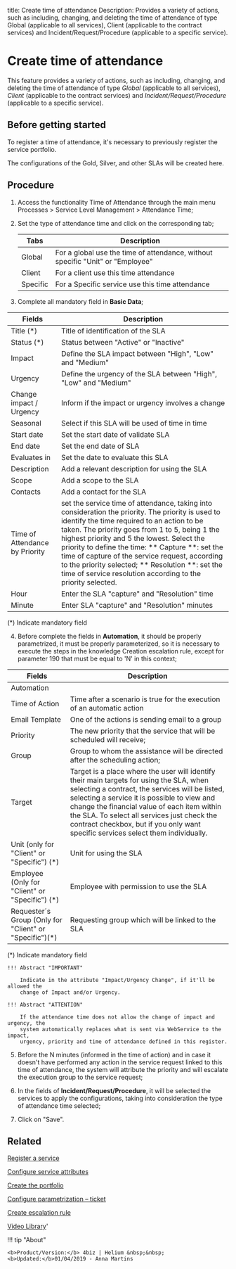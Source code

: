 title: Create time of attendance
Description: Provides a variety of actions, such as including, changing, and deleting the time of attendance of type Global (applicable to all services), Client (applicable to the contract services) and Incident/Request/Procedure (applicable to a specific service).
# Create time of attendance

This feature provides a variety of actions, such as including, changing, and 
deleting the time of attendance of type *Global* (applicable to all services), 
*Client* (applicable to the contract services) and *Incident/Request/Procedure* 
(applicable to a specific service).

Before getting started
--------------------------

To register a time of attendance, it's necessary to previously register the
service portfolio.

The configurations of the Gold, Silver, and other SLAs will be created here.

Procedure
-------------

1.  Access the functionality Time of Attendance through the main menu Processes \> Service Level Management \> Attendance Time;

2. Set the type of attendance time and click on the corresponding tab; 
   
   |Tabs|Description|
   |-|-|
   |Global|For a global use the time of attendance, without specific "Unit" or "Employee"|
   |Client|For a client use this time attendance|
   |Specific|For a Specific service use this time attendance|

3.  Complete all mandatory field in **Basic Data**;

| Fields | Description |
| - | - |
| Title (\*)| Title of identification of the SLA |
| Status (\*)| Status between "Active" or "Inactive" |
| Impact | Define the SLA impact between "High", "Low" and "Medium" |
| Urgency | Define the urgency of the SLA between "High", "Low" and "Medium" |
| Change impact / Urgency | Inform if the impact or urgency involves a change |
| Seasonal | Select if this SLA will be used of time in time |
| Start date | Set the start date of validate SLA |
| End date | Set the end date of SLA |
| Evaluates in | Set the date to evaluate this SLA |
| Description | Add a relevant description for using the SLA |
| Scope | Add a scope to the SLA |
| Contacts | Add a contact for the SLA |
| Time of Attendance by Priority | set the service time of attendance, taking into consideration the priority. The priority is used to identify the time required to an action to be taken. The priority goes from 1 to 5, being 1 the highest priority and 5 the lowest. Select the priority to define the time: ** Capture **: set the time of capture of the service request, according to the priority selected; ** Resolution **: set the time of service resolution according to the priority selected. |
| Hour | Enter the SLA "capture" and "Resolution" time |
| Minute | Enter SLA "capture" and "Resolution" minutes |

(*) Indicate mandatory field

4.  Before complete the fields in **Automation**, it should be properly
    parametrized, it must be properly parameterized, so it is necessary to
    execute the steps in the knowledge Creation escalation rule, except for
    parameter 190 that must be equal to 'N' in this context;

| Fields | Description |
| - | - |
| Automation ||
| Time of Action | Time after a scenario is true for the execution of an automatic action |
| Email Template | One of the actions is sending email to a group |
| Priority | The new priority that the service that will be scheduled will receive; |
| Group | Group to whom the assistance will be directed after the scheduling action;
| Target | Target is a place where the user will identify their main targets for using the SLA, when selecting a contract, the services will be listed, selecting a service it is possible to view and change the financial value of each item within the SLA. To select all services just check the contract checkbox, but if you only want specific services select them individually. |
| Unit (only for "Client" or "Specific") (\*)| Unit for using the SLA |
| Employee (Only for "Client" or "Specific") (\*)| Employee with permission to use the SLA |
| Requester´s Group (Only for "Client" or "Specific")(\*)| Requesting group which will be linked to the SLA |

(*) Indicate mandatory field

    !!! Abstract "IMPORTANT"

        Indicate in the attribute "Impact/Urgency Change", if it'll be allowed the 
        change of Impact and/or Urgency.
        
    !!! Abstract "ATTENTION"
    
        If the attendance time does not allow the change of impact and urgency, the 
        system automatically replaces what is sent via WebService to the impact, 
        urgency, priority and time of attendance defined in this register.



5.  Before the N minutes (informed in the time of action) and in case it doesn't
    have performed any action in the service request linked to this time of
    attendance, the system will attribute the priority and will escalate the
    execution group to the service request;

6.  In the fields of **Incident/Request/Procedure**, it will be selected the
    services to apply the configurations, taking into consideration the type of
    attendance time selected;

7.  Click on "Save".


Related
-------

[Register a service](/en-us/4biz-helium/processes/portfolio-and-catalog/use/register-a-service.html)

[Configure service attributes](/en-us/4biz-helium/processes/portfolio-and-catalog/use/configure-services-attributes.html)

[Create the portfolio](/en-us/4biz-helium/processes/portfolio-and-catalog/use/create-the-portfolio.html)

[Configure parametrization – ticket](/en-us/4biz-helium/platform-administration/parameters-list/configure-parametrization-ticket.html)

[Create escalation rule](/en-us/4biz-helium/processes/tickets/use/create-escalation-rule.html)


<i class='fa fa-youtube-play  fa-2x' style='color:#97ce17;vertical-align: middle;'> </i> [Video Library](https://www.youtube.com/playlist?list=PLB5qK2uzf2RMDKjZH8augISpB17EQqrrc)'

!!! tip "About"

    <b>Product/Version:</b> 4biz | Helium &nbsp;&nbsp;
    <b>Updated:</b>01/04/2019 - Anna Martins
